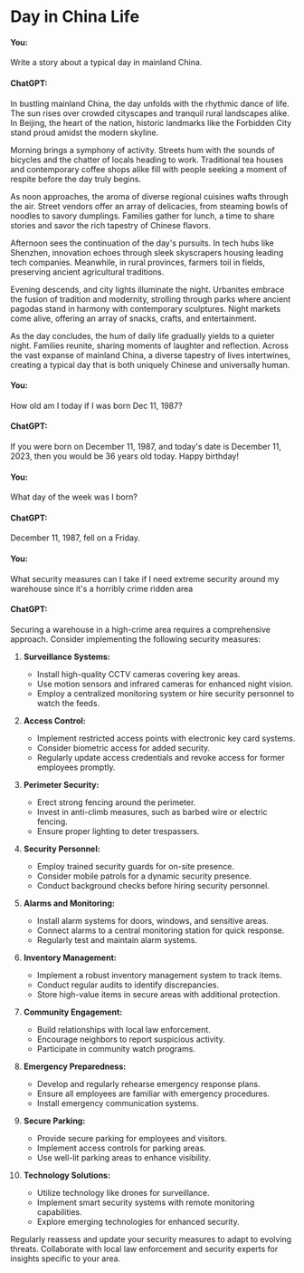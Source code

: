 # Day in China Life

#### You:
Write a story about a typical day in mainland China. 

#### ChatGPT:
In bustling mainland China, the day unfolds with the rhythmic dance of life. The sun rises over crowded cityscapes and tranquil rural landscapes alike. In Beijing, the heart of the nation, historic landmarks like the Forbidden City stand proud amidst the modern skyline.

Morning brings a symphony of activity. Streets hum with the sounds of bicycles and the chatter of locals heading to work. Traditional tea houses and contemporary coffee shops alike fill with people seeking a moment of respite before the day truly begins.

As noon approaches, the aroma of diverse regional cuisines wafts through the air. Street vendors offer an array of delicacies, from steaming bowls of noodles to savory dumplings. Families gather for lunch, a time to share stories and savor the rich tapestry of Chinese flavors.

Afternoon sees the continuation of the day's pursuits. In tech hubs like Shenzhen, innovation echoes through sleek skyscrapers housing leading tech companies. Meanwhile, in rural provinces, farmers toil in fields, preserving ancient agricultural traditions.

Evening descends, and city lights illuminate the night. Urbanites embrace the fusion of tradition and modernity, strolling through parks where ancient pagodas stand in harmony with contemporary sculptures. Night markets come alive, offering an array of snacks, crafts, and entertainment.

As the day concludes, the hum of daily life gradually yields to a quieter night. Families reunite, sharing moments of laughter and reflection. Across the vast expanse of mainland China, a diverse tapestry of lives intertwines, creating a typical day that is both uniquely Chinese and universally human.


#### You:
How old am I today if I was born Dec 11, 1987? 

#### ChatGPT:
If you were born on December 11, 1987, and today's date is December 11, 2023, then you would be 36 years old today. Happy birthday!


#### You:
What day of the week was I born? 

#### ChatGPT:
December 11, 1987, fell on a Friday.


#### You:
What security measures can I take if I need extreme security around my warehouse since it's a horribly crime ridden area

#### ChatGPT:
Securing a warehouse in a high-crime area requires a comprehensive approach. Consider implementing the following security measures:

1. **Surveillance Systems:**
   - Install high-quality CCTV cameras covering key areas.
   - Use motion sensors and infrared cameras for enhanced night vision.
   - Employ a centralized monitoring system or hire security personnel to watch the feeds.

2. **Access Control:**
   - Implement restricted access points with electronic key card systems.
   - Consider biometric access for added security.
   - Regularly update access credentials and revoke access for former employees promptly.

3. **Perimeter Security:**
   - Erect strong fencing around the perimeter.
   - Invest in anti-climb measures, such as barbed wire or electric fencing.
   - Ensure proper lighting to deter trespassers.

4. **Security Personnel:**
   - Employ trained security guards for on-site presence.
   - Consider mobile patrols for a dynamic security presence.
   - Conduct background checks before hiring security personnel.

5. **Alarms and Monitoring:**
   - Install alarm systems for doors, windows, and sensitive areas.
   - Connect alarms to a central monitoring station for quick response.
   - Regularly test and maintain alarm systems.

6. **Inventory Management:**
   - Implement a robust inventory management system to track items.
   - Conduct regular audits to identify discrepancies.
   - Store high-value items in secure areas with additional protection.

7. **Community Engagement:**
   - Build relationships with local law enforcement.
   - Encourage neighbors to report suspicious activity.
   - Participate in community watch programs.

8. **Emergency Preparedness:**
   - Develop and regularly rehearse emergency response plans.
   - Ensure all employees are familiar with emergency procedures.
   - Install emergency communication systems.

9. **Secure Parking:**
   - Provide secure parking for employees and visitors.
   - Implement access controls for parking areas.
   - Use well-lit parking areas to enhance visibility.

10. **Technology Solutions:**
    - Utilize technology like drones for surveillance.
    - Implement smart security systems with remote monitoring capabilities.
    - Explore emerging technologies for enhanced security.

Regularly reassess and update your security measures to adapt to evolving threats. Collaborate with local law enforcement and security experts for insights specific to your area.
